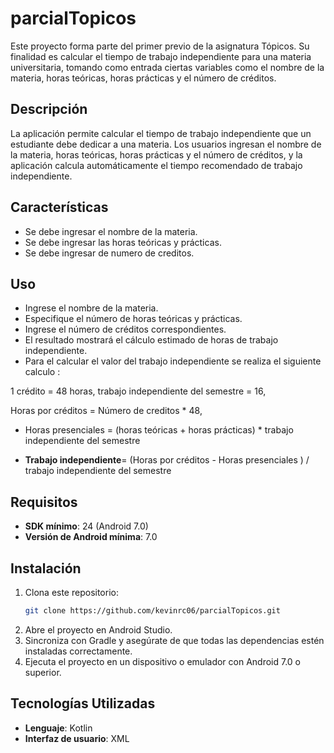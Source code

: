 # parcialTopicos
Este proyecto forma parte del primer previo de la asignatura Tópicos. Su finalidad es calcular el tiempo de trabajo independiente para una materia universitaria, tomando como entrada ciertas variables como el nombre de la materia, horas teóricas, horas prácticas y el número de créditos.

## Descripción

La aplicación permite calcular el tiempo de trabajo independiente que un estudiante debe dedicar a una materia. Los usuarios ingresan el nombre de la materia, horas teóricas, horas prácticas y el número de créditos, y la aplicación calcula automáticamente el tiempo recomendado de trabajo independiente.

## Características

- Se debe ingresar el nombre de la materia.
- Se debe ingresar las horas teóricas y prácticas.
- Se debe ingresar de numero de creditos.

## Uso

- Ingrese el nombre de la materia.
- Especifique el número de horas teóricas y prácticas.
- Ingrese el número de créditos correspondientes.
- El resultado mostrará el cálculo estimado de horas de trabajo independiente.
- Para el calcular el valor del trabajo independiente se realiza el siguiente calculo :
  
 1 crédito = 48 horas,
 trabajo independiente del semestre = 16,

 Horas por créditos = Número de creditos * 48, 

 
- Horas presenciales = (horas teóricas + horas prácticas) * trabajo independiente del semestre

- **Trabajo independiente**= (Horas por créditos - Horas presenciales ) / trabajo independiente del semestre

## Requisitos

- **SDK mínimo**: 24 (Android 7.0)
- **Versión de Android mínima**: 7.0

## Instalación

1. Clona este repositorio:
   ```bash
   git clone https://github.com/kevinrc06/parcialTopicos.git
2. Abre el proyecto en Android Studio.
3. Sincroniza con Gradle y asegúrate de que todas las dependencias estén instaladas correctamente.
4. Ejecuta el proyecto en un dispositivo o emulador con Android 7.0 o superior.

## Tecnologías Utilizadas

- **Lenguaje**: Kotlin
- **Interfaz de usuario**: XML


